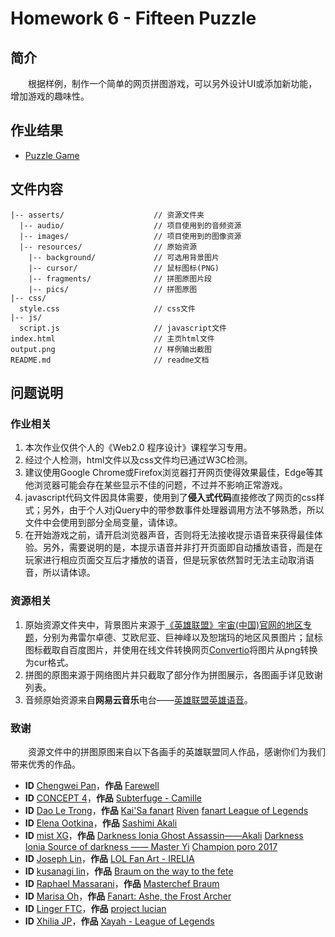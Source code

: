 # Homework 6 - Fifteen Puzzle

## 简介

　　根据样例，制作一个简单的网页拼图游戏，可以另外设计UI或添加新功能，增加游戏的趣味性。

## 作业结果

- [Puzzle Game](https://reganfan.github.io/LearningWeb2.0/docs/Homework-6-Fifteen-Puzzle/index.html)

## 文件内容

```
|-- asserts/                    // 资源文件夹
  |-- audio/                    // 项目使用到的音频资源
  |-- images/                   // 项目使用到的图像资源
  |-- resources/                // 原始资源
    |-- background/             // 可选用背景图片
    |-- cursor/                 // 鼠标图标(PNG)
    |-- fragments/              // 拼图原图片段
    |-- pics/                   // 拼图原图
|-- css/
  style.css                     // css文件
|-- js/
  script.js                     // javascript文件
index.html                      // 主页html文件
output.png                      // 样例输出截图
README.md                       // readme文档
```

## 问题说明

### 作业相关

1. 本次作业仅供个人的《Web2.0 程序设计》课程学习专用。
2. 经过个人检测，html文件以及css文件均已通过W3C检测。
3. 建议使用Google Chrome或Firefox浏览器打开网页使得效果最佳，Edge等其他浏览器可能会存在某些显示不佳的问题，不过并不影响正常游戏。
4. javascript代码文件因具体需要，使用到了**侵入式代码**直接修改了网页的css样式；另外，由于个人对jQuery中的带参数事件处理器调用方法不够熟悉，所以文件中会使用到部分全局变量，请体谅。
5. 在开始游戏之前，请开启浏览器声音，否则将无法接收提示语音来获得最佳体验。另外，需要说明的是，本提示语音并非打开页面即自动播放语音，而是在玩家进行相应页面交互后才播放的语音，但是玩家依然暂时无法主动取消语音，所以请体谅。

### 资源相关

1. 原始资源文件夹中，背景图片来源于[《英雄联盟》宇宙(中国)官网的地区专题](https://yz.lol.qq.com/zh_CN/regions/)，分别为弗雷尔卓德、艾欧尼亚、巨神峰以及恕瑞玛的地区风景图片；鼠标图标截取自百度图片，并使用在线文件转换网页[Convertio](https://convertio.co/zh/)将图片从png转换为cur格式。
2. 拼图的原图来源于网络图片并只截取了部分作为拼图展示，各图画手详见致谢列表。
3. 音频原始资源来自**网易云音乐**电台——[英雄联盟英雄语音](https://music.163.com/#/djradio?id=349436516)。

### 致谢

　　资源文件中的拼图原图来自以下各画手的英雄联盟同人作品，感谢你们为我们带来优秀的作品。

- **ID**  [Chengwei Pan](https://www.artstation.com/pan)，**作品**  [Farewell](https://www.artstation.com/artwork/oOAWJ4)
- **ID**  [CONCEPT 4](https://www.artstation.com/concept_4)，**作品**  [Subterfuge - Camille](https://www.artstation.com/artwork/1kRoG)
- **ID**  [Dao Le Trong](https://www.artstation.com/daole)，**作品**  [Kai'Sa fanart](https://www.artstation.com/artwork/eGm5G)  [Riven](https://www.artstation.com/artwork/XVzgD)  [fanart League of Legends](https://www.artstation.com/artwork/8rdJE)
- **ID**  [Elena Ootkina](https://www.artstation.com/allien)，**作品**  [Sashimi Akali](https://www.artstation.com/artwork/BPEdl)
- **ID**  [mist XG](https://www.artstation.com/z361474408)，**作品**  [Darkness Ionia Ghost Assassin——Akali](https://www.artstation.com/artwork/6xndx)  [Darkness Ionia Source of darkness —— Master Yi](https://www.artstation.com/artwork/VkyV4)  [Champion poro 2017](https://www.artstation.com/artwork/8doEw)
- **ID**  [Joseph Lin](https://www.artstation.com/simca1017)，**作品**  [LOL Fan Art - IRELIA](https://www.artstation.com/artwork/K1ELR)
- **ID**  [kusanagi lin](https://www.artstation.com/kusanagilin)，**作品**  [Braum on the way to the fete](https://www.artstation.com/artwork/oYOgw)
- **ID**  [Raphael Massarani](https://www.artstation.com/rmassarani)，**作品**  [Masterchef Braum](https://www.artstation.com/artwork/nYNQK)
- **ID**  [Marisa Oh](https://www.artstation.com/marisaoh)，**作品**  [Fanart: Ashe, the Frost Archer](https://www.artstation.com/artwork/XP8zL)
- **ID**  [Linger FTC](https://www.artstation.com/lingerftc)，**作品**  [project lucian](https://www.artstation.com/artwork/m1VZ1)
- **ID**  [Xhilia JP](https://www.artstation.com/xhilia)，**作品**  [Xayah - League of Legends](https://www.artstation.com/artwork/owlAm)